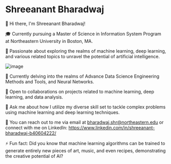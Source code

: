 
# Shreeanant Bharadwaj

👋 Hi there, I'm Shreeanant Bharadwaj!

🎓 Currently pursuing a Master of Science in Information System Program at Northeastern University in Boston, MA.

🔬 Passionate about exploring the realms of machine learning, deep learning, and various related topics to unravel the potential of artificial intelligence.


![image](https://github.com/shreeanantbharadwaj/readme_bio/assets/144931868/f56bdc51-9902-4ada-adf6-9b57d264d500)



🌱 Currently delving into the realms of Advance Data Science Engineering Methods and Tools, and Neural Networks.

🤝 Open to collaborations on projects related to machine learning, deep learning, and data analysis.

💬 Ask me about how I utilize my diverse skill set to tackle complex problems using machine learning and deep learning techniques.

📧 You can reach out to me via email at bharadwaj.shr@northeastern.edu or connect with me on LinkedIn: https://www.linkedin.com/in/shreeanant-bharadwaj-b40604222/

⚡ Fun fact: Did you know that machine learning algorithms can be trained to generate entirely new pieces of art, music, and even recipes, demonstrating the creative potential of AI?
